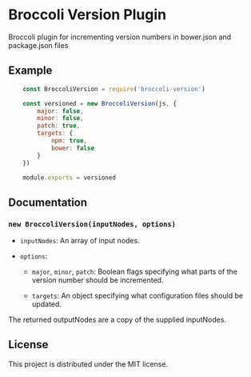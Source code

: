 # Broccoli Version Plugin

Broccoli plugin for incrementing version numbers in bower.json and package.json files

## Example


```js
    const BroccoliVersion = require('broccoli-version')

    const versioned = new BroccoliVersion(js, {
        major: false,
        minor: false,
        patch: true,
        targets: {
            npm: true,
            bower: false
        }
    })

    module.exports = versioned
```

## Documentation

### `new BroccoliVersion(inputNodes, options)`

* `inputNodes`: An array of input nodes.

* `options`:

    * `major`, `minor`, `patch`: Boolean flags specifying what parts of the version number should be incremented.

    * `targets`: An object specifying what configuration files should be updated.

The returned outputNodes are a copy of the supplied inputNodes.

## License

This project is distributed under the MIT license.